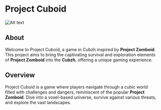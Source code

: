 # Project Cuboid
![Alt text](https://github.com/Nanskipp/project-cuboid/blob/main/game_logo.png?raw=true)

## About
Welcome to Project Cuboid, a game in Cubzh inspired by **Project Zomboid**. This project aims to bring the captivating survival and exploration elements of **Project Zomboid** into the **Cubzh**, offering a unique gaming experience.

## Overview
Project Cuboid is a game where players navigate through a cubic world filled with challenges and dangers, reminiscent of the popular **Project Zomboid**. Dive into a voxel-based universe, survive against various threats, and explore the vast landscapes.